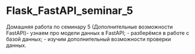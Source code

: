 # Flask_FastAPI_seminar_5
Домашняя работа по семинару 5 (Дополнительные возможности FastAPI)- узнаем про модели данных в FastAPI; - разберёмся в работе с базой данных; - изучим дополнительный возможности проверки данных.
